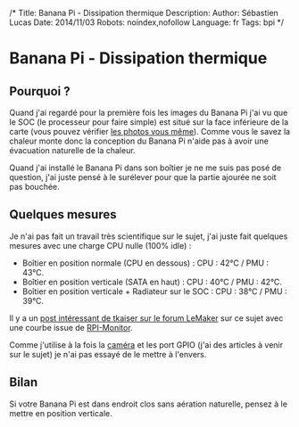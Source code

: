 /*
Title: Banana Pi - Dissipation thermique
Description: 
Author: Sébastien Lucas
Date: 2014/11/03
Robots: noindex,nofollow
Language: fr
Tags: bpi
*/
# Banana Pi - Dissipation thermique

## Pourquoi ?

Quand j'ai regardé pour la première fois les images du Banana Pi j'ai vu que le SOC (le processeur pour faire simple) est situé sur la face inférieure de la carte (vous pouvez vérifier [les photos vous même](http://fr.wikipedia.org/wiki/Banana_Pi)). Comme vous le savez la chaleur monte donc la conception du Banana Pi n'aide pas à avoir une évacuation naturelle de la chaleur.

Quand j'ai installé le Banana Pi dans son boîtier je ne me suis pas posé de question, j'ai juste pensé à le surélever pour que la partie ajourée ne soit pas bouchée.

## Quelques mesures

Je n'ai pas fait un travail très scientifique sur le sujet, j'ai juste fait quelques mesures avec une charge CPU nulle (100% idle) :

 * Boîtier en position normale (CPU en dessous) : CPU : 42°C / PMU : 43°C.
 * Boîtier en position verticale (SATA en haut) : CPU : 40°C / PMU : 42°C.
 * Boîtier en position verticale + Radiateur sur le SOC : CPU : 38°C / PMU : 39°C.

Il y a un [post intéressant de tkaiser sur le forum LeMaker](http://forum.lemaker.org/forum.php?mod=redirect&goto=findpost&ptid=8137&pid=37492&fromuid=14202) sur ce sujet avec une courbe issue de [RPI-Monitor](banana-pi-5-rpi-monitor).

Comme j'utilise à la fois la [caméra](banana-pi-4-camera-prise-en-main) et les port GPIO (j'ai des articles à venir sur le sujet) je n'ai pas essayé de le mettre à l'envers.

## Bilan

Si votre Banana Pi est dans endroit clos sans aération naturelle, pensez à le mettre en position verticale.